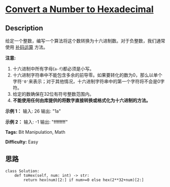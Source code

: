 # [Convert a Number to Hexadecimal][title]

## Description

给定一个整数，编写一个算法将这个数转换为十六进制数。对于负整数，我们通常使用
[补码运算](https://baike.baidu.com/item/%E8%A1%A5%E7%A0%81/6854613?fr=aladdin) 方法。

**注意:**

  1. 十六进制中所有字母(`a-f`)都必须是小写。
  2. 十六进制字符串中不能包含多余的前导零。如果要转化的数为0，那么以单个字符`'0'`来表示；对于其他情况，十六进制字符串中的第一个字符将不会是0字符。 
  3. 给定的数确保在32位有符号整数范围内。
  4. **不能使用任何由库提供的将数字直接转换或格式化为十六进制的方法。**

**示例 1：**
            输入:    26        输出:    "1a"    

**示例 2：**
            输入:    -1        输出:    "ffffffff"    


**Tags:** Bit Manipulation, Math

**Difficulty:** Easy

## 思路

``` python3
class Solution:
    def toHex(self, num: int) -> str:
        return hex(num)[2:] if num>=0 else hex(2**32+num)[2:]
```

[title]: https://leetcode-cn.com/problems/convert-a-number-to-hexadecimal
